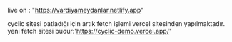 live on : "https://vardiyameydanlar.netlify.app"

cyclic sitesi patladığı için artık fetch işlemi vercel sitesinden yapılmaktadır.
yeni fetch sitesi budur:'https://cyclic-demo.vercel.app/'



